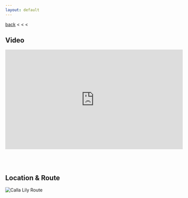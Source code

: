```yaml
---
layout: default
---
```


[back](../) < < <

## Video

<iframe width="560" height="315" src="https://www.youtube.com/embed/Kb-xZrQkctw" frameborder="0" allow="accelerometer; autoplay; clipboard-write; encrypted-media; gyroscope; picture-in-picture" allowfullscreen></iframe>

<br/><br/>

## Location & Route

![Calla Lily Route](calla-lily-route.jpg)

